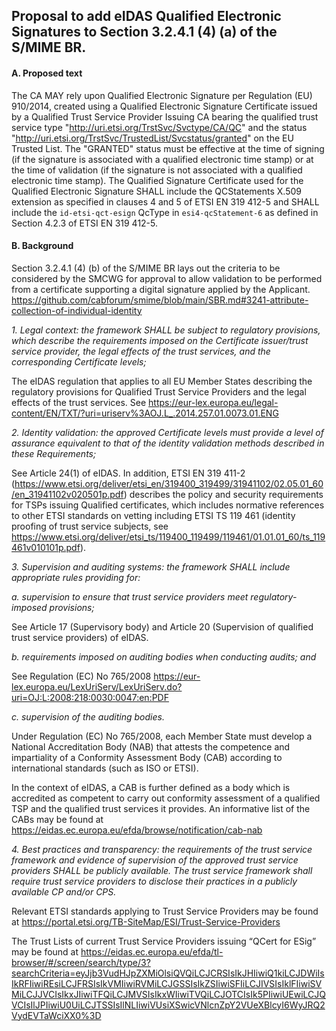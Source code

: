 ## Proposal to add eIDAS Qualified Electronic Signatures to Section 3.2.4.1 (4) (a) of the S/MIME BR.

#### A. Proposed text

The CA MAY rely upon Qualified Electronic Signature per Regulation (EU) 910/2014, created using a Qualified Electronic Signature Certificate issued by a Qualified Trust Service Provider Issuing CA bearing the qualified trust service type "http://uri.etsi.org/TrstSvc/Svctype/CA/QC" and the status "http://uri.etsi.org/TrstSvc/TrustedList/Svcstatus/granted" on the EU Trusted List. The "GRANTED" status must be effective at the time of signing (if the signature is associated with a qualified electronic time stamp) or at the time of validation (if the signature is not associated with a qualified electronic time stamp). The Qualified Signature Certificate used for the Qualified Electronic Signature SHALL include the QCStatements X.509 extension as specified in clauses 4 and 5 of ETSI EN 319 412-5 and SHALL include the `id-etsi-qct-esign` QcType in `esi4-qcStatement-6` as defined in Section 4.2.3 of ETSI EN 319 412-5.

#### B. Background

Section 3.2.4.1 (4) (b) of the S/MIME BR lays out the criteria to be considered by the SMCWG for approval to allow validation to be performed from a certificate supporting a digital signature applied by the Applicant.
https://github.com/cabforum/smime/blob/main/SBR.md#3241-attribute-collection-of-individual-identity

_1.	Legal context: the framework SHALL be subject to regulatory provisions, which describe the requirements imposed on the Certificate issuer/trust service provider, the legal effects of the trust services, and the corresponding Certificate levels;_

The eIDAS regulation that applies to all EU Member States describing the regulatory provisions for Qualified Trust Service Providers and the legal effects of the trust services.  See https://eur-lex.europa.eu/legal-content/EN/TXT/?uri=uriserv%3AOJ.L_.2014.257.01.0073.01.ENG 

_2.	Identity validation: the approved Certificate levels must provide a level of assurance equivalent to that of the identity validation methods described in these Requirements;_

See Article 24(1) of eIDAS.  In addition, ETSI EN 319 411-2 (https://www.etsi.org/deliver/etsi_en/319400_319499/31941102/02.05.01_60/en_31941102v020501p.pdf) describes the policy and security requirements for TSPs issuing Qualified certificates, which includes normative references to other ETSI standards on vetting including ETSI TS 119 461 (identity proofing of trust service subjects, see https://www.etsi.org/deliver/etsi_ts/119400_119499/119461/01.01.01_60/ts_119461v010101p.pdf).  

_3.	Supervision and auditing systems: the framework SHALL include appropriate rules providing for:_

_a.	supervision to ensure that trust service providers meet regulatory-imposed provisions;_

See Article 17 (Supervisory body) and Article 20 (Supervision of qualified trust service providers) of eIDAS.

_b.	requirements imposed on auditing bodies when conducting audits; and_

See Regulation (EC) No 765/2008 https://eur-lex.europa.eu/LexUriServ/LexUriServ.do?uri=OJ:L:2008:218:0030:0047:en:PDF 

_c.	supervision of the auditing bodies._

Under Regulation (EC) No 765/2008, each Member State must develop a National Accreditation Body (NAB) that attests the competence and impartiality of a Conformity Assessment Body (CAB) according to international standards (such as ISO or ETSI).

In the context of eIDAS, a CAB is further defined as a body which is accredited as competent to carry out conformity assessment of a qualified TSP and the qualified trust services it provides. An informative list of the CABs may be found at https://eidas.ec.europa.eu/efda/browse/notification/cab-nab 

_4.	Best practices and transparency: the requirements of the trust service framework and evidence of supervision of the approved trust service providers SHALL be publicly available. The trust service framework shall require trust service providers to disclose their practices in a publicly available CP and/or CPS._

Relevant ETSI standards applying to Trust Service Providers may be found at https://portal.etsi.org/TB-SiteMap/ESI/Trust-Service-Providers

The Trust Lists of current Trust Service Providers issuing “QCert for ESig” may be found at https://eidas.ec.europa.eu/efda/tl-browser/#/screen/search/type/3?searchCriteria=eyJjb3VudHJpZXMiOlsiQVQiLCJCRSIsIkJHIiwiQ1kiLCJDWiIsIkRFIiwiREsiLCJFRSIsIkVMIiwiRVMiLCJGSSIsIkZSIiwiSFIiLCJIVSIsIklFIiwiSVMiLCJJVCIsIkxJIiwiTFQiLCJMVSIsIkxWIiwiTVQiLCJOTCIsIk5PIiwiUEwiLCJQVCIsIlJPIiwiU0UiLCJTSSIsIlNLIiwiVUsiXSwicVNlcnZpY2VUeXBlcyI6WyJRQ2VydEVTaWciXX0%3D 
